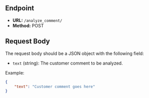 ## Endpoint

- **URL:** `/analyze_comment/`
- **Method:** POST

## Request Body

The request body should be a JSON object with the following field:
- `text` (string): The customer comment to be analyzed.

Example:
```json
{
    "text": "Customer comment goes here"
}
```